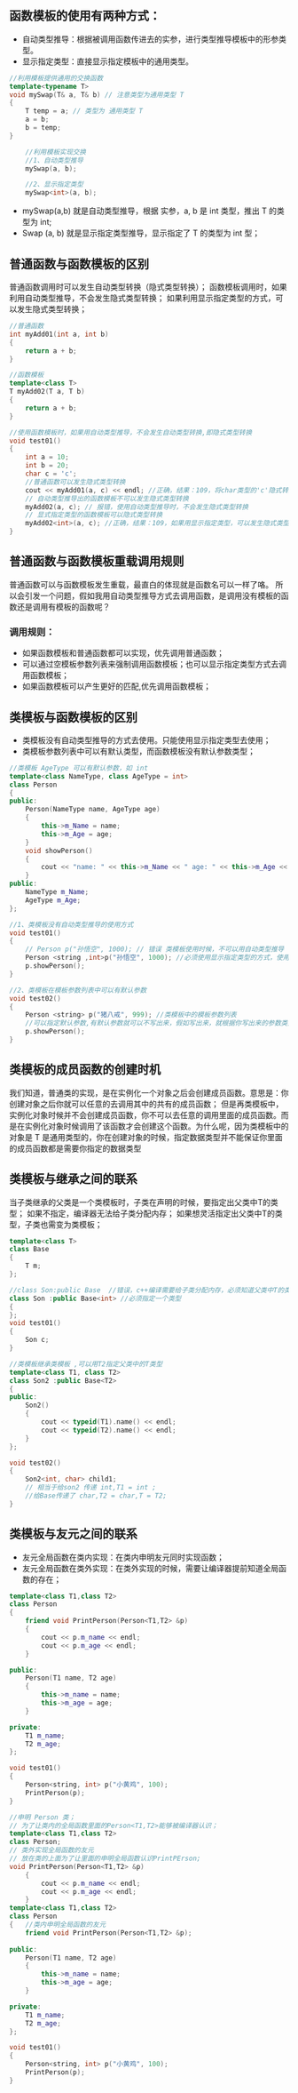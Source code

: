 

## 函数模板的使用有两种方式：
- 自动类型推导：根据被调用函数传进去的实参，进行类型推导模板中的形参类型。
- 显示指定类型：直接显示指定模板中的通用类型。

```cpp
//利用模板提供通用的交换函数
template<typename T>
void mySwap(T& a, T& b) // 注意类型为通用类型 T 
{
	T temp = a; // 类型为 通用类型 T
	a = b;
	b = temp;
}

	//利用模板实现交换
	//1、自动类型推导
	mySwap(a, b);

	//2、显示指定类型
	mySwap<int>(a, b);
```
- mySwap(a,b) 就是自动类型推导，根据 实参，a, b 是 int 类型，推出 T 的类型为 int;
- Swap<int> (a, b) 就是显示指定类型推导，显示指定了 T 的类型为 int 型；

## 普通函数与函数模板的区别
普通函数调用时可以发生自动类型转换（隐式类型转换）；
函数模板调用时，如果利用自动类型推导，不会发生隐式类型转换；
如果利用显示指定类型的方式，可以发生隐式类型转换；
```cpp
//普通函数
int myAdd01(int a, int b)
{
	return a + b;
}

//函数模板
template<class T>
T myAdd02(T a, T b)  
{
	return a + b;
}

//使用函数模板时，如果用自动类型推导，不会发生自动类型转换,即隐式类型转换
void test01()
{
	int a = 10;
	int b = 20;
	char c = 'c';
	//普通函数可以发生隐式类型转换
	cout << myAdd01(a, c) << endl; //正确，结果：109，将char类型的'c'隐式转换为int类型  'c' 对应 ASCII码 99
	// 自动类型推导出的函数模板不可以发生隐式类型转换
	myAdd02(a, c); // 报错，使用自动类型推导时，不会发生隐式类型转换
	// 显式指定类型的函数模板可以隐式类型转换
	myAdd02<int>(a, c); //正确，结果：109，如果用显示指定类型，可以发生隐式类型转换
}
```

## 普通函数与函数模板重载调用规则
普通函数可以与函数模板发生重载，最直白的体现就是函数名可以一样了咯。
所以会引发一个问题，假如我用自动类型推导方式去调用函数，是调用没有模板的函数还是调用有模板的函数呢？

### 调用规则：
- 如果函数模板和普通函数都可以实现，优先调用普通函数；
- 可以通过空模板参数列表来强制调用函数模板；也可以显示指定类型方式去调用函数模板；
- 如果函数模板可以产生更好的匹配,优先调用函数模板；

## 类模板与函数模板的区别
- 类模板没有自动类型推导的方式去使用。只能使用显示指定类型去使用；
- 类模板参数列表中可以有默认类型，而函数模板没有默认参数类型；

```cpp
//类模板 AgeType 可以有默认参数，如 int 
template<class NameType, class AgeType = int> 
class Person
{
public:
	Person(NameType name, AgeType age)
	{
		this->m_Name = name;
		this->m_Age = age;
	}
	void showPerson()
	{
		cout << "name: " << this->m_Name << " age: " << this->m_Age << endl;
	}
public:
	NameType m_Name;
	AgeType m_Age;
};

//1、类模板没有自动类型推导的使用方式
void test01()
{
	// Person p("孙悟空", 1000); // 错误 类模板使用时候，不可以用自动类型推导
	Person <string ,int>p("孙悟空", 1000); //必须使用显示指定类型的方式，使用类模板
	p.showPerson();
}

//2、类模板在模板参数列表中可以有默认参数
void test02()
{
	Person <string> p("猪八戒", 999); //类模板中的模板参数列表 
	//可以指定默认参数,有默认参数就可以不写出来，假如写出来，就根据你写出来的参数类型去指定
	p.showPerson();
}
```

## 类模板的成员函数的创建时机
我们知道，普通类的实现，是在实例化一个对象之后会创建成员函数。意思是：你创建对象之后你就可以任意的去调用其中的共有的成员函数；
但是再类模板中，实例化对象时候并不会创建成员函数，你不可以去任意的调用里面的成员函数。而是在实例化对象时候调用了该函数才会创建这个函数。为什么呢，因为类模板中的对象是 T 是通用类型的，你在创建对象的时候，指定数据类型并不能保证你里面的成员函数都是需要你指定的数据类型

## 类模板与继承之间的联系
当子类继承的父类是一个类模板时，子类在声明的时候，要指定出父类中T的类型；
如果不指定，编译器无法给子类分配内存；
如果想灵活指定出父类中T的类型，子类也需变为类模板；

```cpp
template<class T>
class Base
{
	T m;
};

//class Son:public Base  //错误，c++编译需要给子类分配内存，必须知道父类中T的类型才可以向下继承
class Son :public Base<int> //必须指定一个类型
{
};
void test01()
{
	Son c;
}

//类模板继承类模板 ,可以用T2指定父类中的T类型
template<class T1, class T2>
class Son2 :public Base<T2>
{
public:
	Son2()
	{
		cout << typeid(T1).name() << endl;
		cout << typeid(T2).name() << endl;
	}
};

void test02()
{
	Son2<int, char> child1; 
	// 相当于给son2 传递 int,T1 = int ;
	//给Base传递了 char,T2 = char,T = T2;
}
```


## 类模板与友元之间的联系
- 友元全局函数在类内实现：在类内申明友元同时实现函数；
- 友元全局函数在类外实现：在类外实现的时候，需要让编译器提前知道全局函数的存在；
```cpp
template<class T1,class T2>
class Person
{	
	friend void PrintPerson(Person<T1,T2> &p)
	{
		cout << p.m_name << endl;
		cout << p.m_age << endl;
	}

public:
	Person(T1 name, T2 age)
	{
		this->m_name = name;
		this->m_age = age;
	}

private:
	T1 m_name;
	T2 m_age;
};

void test01()
{
	Person<string, int> p("小黄鸡", 100);
	PrintPerson(p);
}
```

```cpp
//申明 Person 类；
// 为了让类内的全局函数里面的Person<T1,T2>能够被编译器认识；
template<class T1,class T2>
class Person;
// 类外实现全局函数的友元
// 放在类的上面为了让里面的申明全局函数认识PrintPErson;
void PrintPerson(Person<T1,T2> &p)
	{
		cout << p.m_name << endl;
		cout << p.m_age << endl;
	}
template<class T1,class T2>
class Person
{	//类内申明全局函数的友元
	friend void PrintPerson(Person<T1,T2> &p);
	
public:
	Person(T1 name, T2 age)
	{
		this->m_name = name;
		this->m_age = age;
	}

private:
	T1 m_name;
	T2 m_age;
};

void test01()
{
	Person<string, int> p("小黄鸡", 100);
	PrintPerson(p);
}
```

